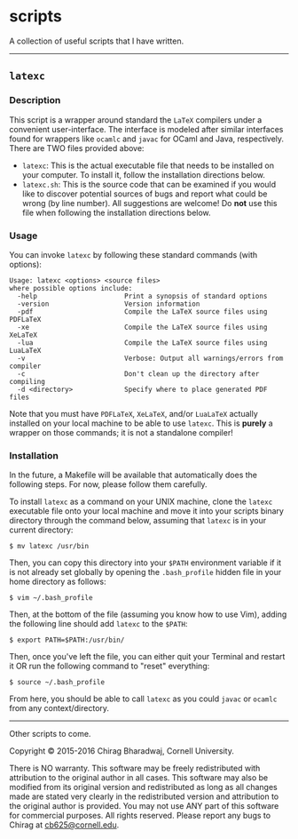 # scripts
A collection of useful scripts that I have written.

---

## `latexc`

### Description

This script is a wrapper around standard the `LaTeX` compilers under a convenient user-interface. The interface is modeled after similar interfaces found for wrappers like `ocamlc` and `javac` for OCaml and Java, respectively. There are TWO files provided above:
 + `latexc`: This is the actual executable file that needs to be installed on your computer. To install it, follow the installation directions below.
 + `latexc.sh`: This is the source code that can be examined if you would like to discover potential sources of bugs and report what could be wrong (by line number). All suggestions are welcome! Do **not** use this file when following the installation directions below.

### Usage

You can invoke `latexc` by following these standard commands (with options):

```
Usage: latexc <options> <source files>
where possible options include:
  -help                      Print a synopsis of standard options
  -version                   Version information
  -pdf                       Compile the LaTeX source files using PDFLaTeX
  -xe                        Compile the LaTeX source files using XeLaTeX
  -lua                       Compile the LaTeX source files using LuaLaTeX
  -v                         Verbose: Output all warnings/errors from compiler
  -c                         Don't clean up the directory after compiling
  -d <directory>             Specify where to place generated PDF files
```

Note that you must have `PDFLaTeX`, `XeLaTeX`, and/or `LuaLaTeX` actually installed on your local machine to be able to use `latexc`. This is **purely** a wrapper on those commands; it is not a standalone compiler!

### Installation

In the future, a Makefile will be available that automatically does the following steps. For now, please follow them carefully.

To install `latexc` as a command on your UNIX machine, clone the `latexc` executable file onto your local machine and move it into your scripts binary directory through the command below, assuming that `latexc` is in your current directory:

```
$ mv latexc /usr/bin
```

Then, you can copy this directory into your `$PATH` environment variable if it is not already set globally by opening the `.bash_profile` hidden file in your home directory as follows:

```
$ vim ~/.bash_profile
```

Then, at the bottom of the file (assuming you know how to use Vim), adding the following line should add `latexc` to the `$PATH`:

```
$ export PATH=$PATH:/usr/bin/
```

Then, once you've left the file, you can either quit your Terminal and restart it OR run the following command to "reset" everything:

```
$ source ~/.bash_profile
```

From here, you should be able to call `latexc` as you could `javac` or `ocamlc` from any context/directory.

---

Other scripts to come.

Copyright © 2015-2016 Chirag Bharadwaj, Cornell University.

There is NO warranty. This software may be freely redistributed with attribution to the original author in all cases. This software may also be modified from its original version and redistributed as long as all changes made are stated very clearly in the redistributed version and attribution to the original author is provided. You may not use ANY part of this software for commercial purposes. All rights reserved. Please report any bugs to Chirag at cb625@cornell.edu.
